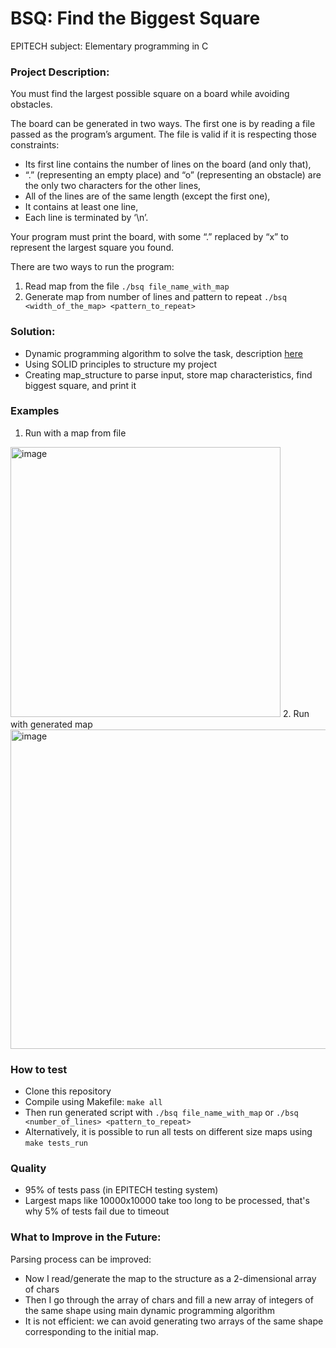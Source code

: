 
# BSQ: Find the Biggest Square
EPITECH subject: Elementary programming in C
### Project Description:
You must find the largest possible square on a board while avoiding obstacles.

The board can be generated in two ways. The first one is by reading a file passed as the program’s argument. The file is valid if it is respecting those constraints:

- Its first line contains the number of lines on the board (and only that),
- “.” (representing an empty place) and “o” (representing an obstacle) are the only two characters for the other lines,
- All of the lines are of the same length (except the first one),
- It contains at least one line,
- Each line is terminated by ‘\n’.

Your program must print the board, with some “.” replaced by “x” to represent the largest square you found.

There are two ways to run the program:
1. Read map from the file `./bsq file_name_with_map`
2. Generate map from number of lines and pattern to repeat `./bsq <width_of_the_map> <pattern_to_repeat>`

### Solution:
- Dynamic programming algorithm to solve the task, description [here](https://stackoverflow.com/questions/20335427/most-efficient-algorithm-to-find-the-biggest-square-in-a-two-dimension-map)
- Using SOLID principles to structure my project
- Creating map_structure to parse input, store map characteristics, find biggest square, and print it

### Examples
1. Run with a map from file
<img width="432" alt="image" src="https://user-images.githubusercontent.com/90262631/226178726-a0848993-d417-486f-947d-fa370a24380e.png">
2. Run with generated map
<img width="511" alt="image" src="https://user-images.githubusercontent.com/90262631/226178914-17f689d3-de92-4a3e-9315-c708291d144e.png">

### How to test
- Clone this repository
- Compile using Makefile:  `make all`
- Then run generated script with `./bsq file_name_with_map` or `./bsq <number_of_lines> <pattern_to_repeat>`
- Alternatively, it is possible to run all tests on different size maps using `make tests_run`

### Quality
- 95% of tests pass (in EPITECH testing system)
- Largest maps like 10000x10000 take too long to be processed, that's why 5% of tests fail due to timeout

### What to Improve in the Future:
Parsing process can be improved:
- Now I read/generate the map to the structure as a 2-dimensional array of chars
- Then I go through the array of chars and fill a new array of integers of the same shape using main dynamic programming algorithm
- It is not efficient: we can avoid generating two arrays of the same shape corresponding to the initial map.
